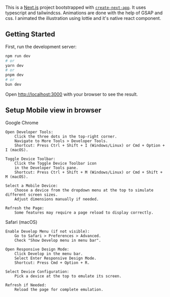 This is a [Next.js](https://nextjs.org) project bootstrapped with [`create-next-app`](https://nextjs.org/docs/app/api-reference/cli/create-next-app). It uses typescript and tailwindcss. Animations are done with the help of GSAP and css. I animated the illustration using lottie and it's native react component.

## Getting Started

First, run the development server:

```bash
npm run dev
# or
yarn dev
# or
pnpm dev
# or
bun dev
```

Open [http://localhost:3000](http://localhost:3000) with your browser to see the result.

## Setup Mobile view in browser

Google Chrome

    Open Developer Tools:
        Click the three dots in the top-right corner.
        Navigate to More Tools > Developer Tools.
        Shortcut: Press Ctrl + Shift + I (Windows/Linux) or Cmd + Option + I (macOS).

    Toggle Device Toolbar:
        Click the Toggle Device Toolbar icon
        in the Developer Tools pane.
        Shortcut: Press Ctrl + Shift + M (Windows/Linux) or Cmd + Shift + M (macOS).

    Select a Mobile Device:
        Choose a device from the dropdown menu at the top to simulate different screen sizes.
        Adjust dimensions manually if needed.

    Refresh the Page:
        Some features may require a page reload to display correctly.

Safari (macOS)

    Enable Develop Menu (if not visible):
        Go to Safari > Preferences > Advanced.
        Check "Show Develop menu in menu bar".

    Open Responsive Design Mode:
        Click Develop in the menu bar.
        Select Enter Responsive Design Mode.
        Shortcut: Press Cmd + Option + R.

    Select Device Configuration:
        Pick a device at the top to emulate its screen.

    Refresh if Needed:
        Reload the page for complete emulation.
